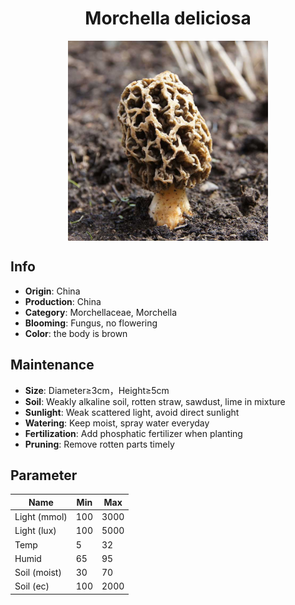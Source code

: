 <h1 align='center'>Morchella deliciosa</h1>
<p align="center">
    <img 
        align='center'
        width='320'
        src="../images/morchella deliciosa.png" 
        alt='Morchella deliciosa' />
</p>

## Info

 - **Origin**: China
 - **Production**: China
 - **Category**: Morchellaceae, Morchella
 - **Blooming**: Fungus, no flowering
 - **Color**: the body is brown

## Maintenance

 - **Size**: Diameter≥3cm，Height≥5cm
 - **Soil**: Weakly alkaline soil, rotten straw, sawdust, lime in mixture
 - **Sunlight**: Weak scattered light, avoid direct sunlight
 - **Watering**: Keep moist, spray water everyday
 - **Fertilization**: Add phosphatic fertilizer when planting
 - **Pruning**: Remove rotten parts timely

## Parameter

| Name         | Min  | Max   |
|--------------|------|-------|
| Light (mmol) | 100 | 3000  |
| Light (lux)  | 100 | 5000 |
| Temp         | 5    | 32    |
| Humid        | 65   | 95    |
| Soil (moist) | 30   | 70    |
| Soil (ec)    | 100  | 2000  |